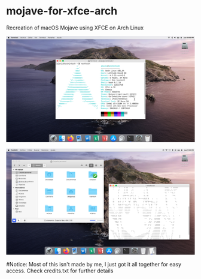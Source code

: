 # mojave-for-xfce-arch
Recreation of macOS Mojave using XFCE on Arch Linux

![alt text](https://github.com/Alexybot/mojave-for-xfce-arch/blob/main/screen.png?raw=true)

![alt text](https://github.com/Alexybot/mojave-for-xfce-arch/blob/main/screen2.png?raw=true)

#Notice:
Most of this isn't made by me, I just got it all together for easy access. Check credits.txt for further details
